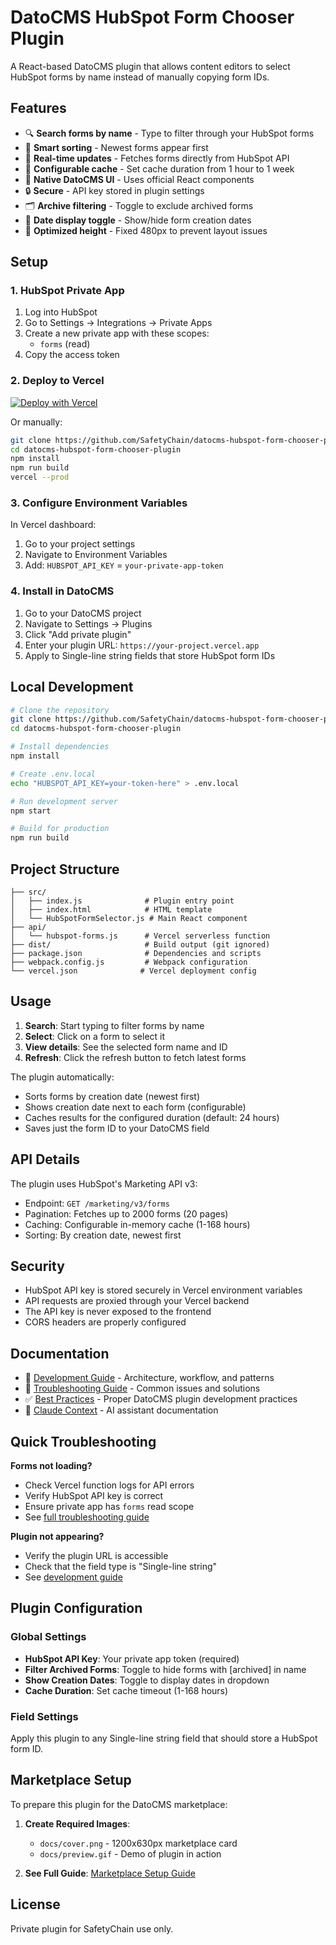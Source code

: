 # DatoCMS HubSpot Form Chooser Plugin

A React-based DatoCMS plugin that allows content editors to select HubSpot forms by name instead of manually copying form IDs.

## Features

- 🔍 **Search forms by name** - Type to filter through your HubSpot forms
- 🎯 **Smart sorting** - Newest forms appear first  
- 🔄 **Real-time updates** - Fetches forms directly from HubSpot API
- 💾 **Configurable cache** - Set cache duration from 1 hour to 1 week
- 🎨 **Native DatoCMS UI** - Uses official React components
- 🔒 **Secure** - API key stored in plugin settings
- 🗂️ **Archive filtering** - Toggle to exclude archived forms
- 📅 **Date display toggle** - Show/hide form creation dates
- 📏 **Optimized height** - Fixed 480px to prevent layout issues

## Setup

### 1. HubSpot Private App

1. Log into HubSpot
2. Go to Settings → Integrations → Private Apps
3. Create a new private app with these scopes:
   - `forms` (read)
4. Copy the access token

### 2. Deploy to Vercel

[![Deploy with Vercel](https://vercel.com/button)](https://vercel.com/new/clone?repository-url=https://github.com/SafetyChain/datocms-hubspot-form-chooser-plugin)

Or manually:

```bash
git clone https://github.com/SafetyChain/datocms-hubspot-form-chooser-plugin.git
cd datocms-hubspot-form-chooser-plugin
npm install
npm run build
vercel --prod
```

### 3. Configure Environment Variables

In Vercel dashboard:
1. Go to your project settings
2. Navigate to Environment Variables
3. Add: `HUBSPOT_API_KEY` = `your-private-app-token`

### 4. Install in DatoCMS

1. Go to your DatoCMS project
2. Navigate to Settings → Plugins
3. Click "Add private plugin"
4. Enter your plugin URL: `https://your-project.vercel.app`
5. Apply to Single-line string fields that store HubSpot form IDs

## Local Development

```bash
# Clone the repository
git clone https://github.com/SafetyChain/datocms-hubspot-form-chooser-plugin.git
cd datocms-hubspot-form-chooser-plugin

# Install dependencies
npm install

# Create .env.local
echo "HUBSPOT_API_KEY=your-token-here" > .env.local

# Run development server
npm start

# Build for production
npm run build
```

## Project Structure

```
├── src/
│   ├── index.js              # Plugin entry point
│   ├── index.html            # HTML template
│   └── HubSpotFormSelector.js # Main React component
├── api/
│   └── hubspot-forms.js      # Vercel serverless function
├── dist/                     # Build output (git ignored)
├── package.json              # Dependencies and scripts
├── webpack.config.js         # Webpack configuration
└── vercel.json              # Vercel deployment config
```

## Usage

1. **Search**: Start typing to filter forms by name
2. **Select**: Click on a form to select it
3. **View details**: See the selected form name and ID
4. **Refresh**: Click the refresh button to fetch latest forms

The plugin automatically:
- Sorts forms by creation date (newest first)
- Shows creation date next to each form (configurable)
- Caches results for the configured duration (default: 24 hours)
- Saves just the form ID to your DatoCMS field

## API Details

The plugin uses HubSpot's Marketing API v3:
- Endpoint: `GET /marketing/v3/forms`
- Pagination: Fetches up to 2000 forms (20 pages)
- Caching: Configurable in-memory cache (1-168 hours)
- Sorting: By creation date, newest first

## Security

- HubSpot API key is stored securely in Vercel environment variables
- API requests are proxied through your Vercel backend
- The API key is never exposed to the frontend
- CORS headers are properly configured

## Documentation

- 📖 [Development Guide](docs/DEVELOPMENT.md) - Architecture, workflow, and patterns
- 🔧 [Troubleshooting Guide](docs/TROUBLESHOOTING.md) - Common issues and solutions
- ✅ [Best Practices](docs/BEST_PRACTICES.md) - Proper DatoCMS plugin development practices
- 🤖 [Claude Context](CLAUDE.md) - AI assistant documentation

## Quick Troubleshooting

**Forms not loading?**
- Check Vercel function logs for API errors
- Verify HubSpot API key is correct
- Ensure private app has `forms` read scope
- See [full troubleshooting guide](docs/TROUBLESHOOTING.md)

**Plugin not appearing?**
- Verify the plugin URL is accessible
- Check that the field type is "Single-line string"
- See [development guide](docs/DEVELOPMENT.md#testing-checklist)

## Plugin Configuration

### Global Settings
- **HubSpot API Key**: Your private app token (required)
- **Filter Archived Forms**: Toggle to hide forms with [archived] in name
- **Show Creation Dates**: Toggle to display dates in dropdown
- **Cache Duration**: Set cache timeout (1-168 hours)

### Field Settings
Apply this plugin to any Single-line string field that should store a HubSpot form ID.

## Marketplace Setup

To prepare this plugin for the DatoCMS marketplace:

1. **Create Required Images**:
   - `docs/cover.png` - 1200x630px marketplace card
   - `docs/preview.gif` - Demo of plugin in action

2. **See Full Guide**: [Marketplace Setup Guide](docs/MARKETPLACE_SETUP.md)

## License

Private plugin for SafetyChain use only.